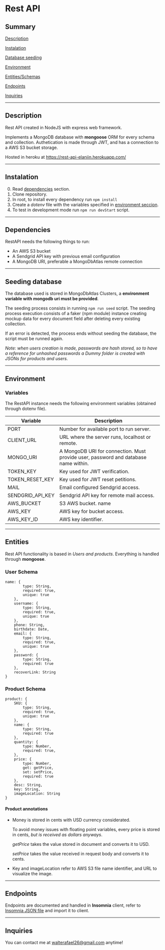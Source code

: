 # Rest API

## Summary
[Description](#Description)

[Instalation](#Instalation)

[Database seeding](#Seeding-database)

[Environment](#Environment)

[Entities/Schemas](#Entities)

[Endpoints](#Endpoints)

[Inquiries](#Inquiries)

---
## Description
Rest API created in NodeJS with express web framework. 

Implements a MongoDB database with **mongoose** ORM for every schema and collection. Authetication is made through JWT, and has a connection to a AWS S3 bucket storage.

Hosted in heroku at https://rest-api-elaniin.herokuapp.com/

---
## Instalation
0. Read [dependencies](#Dependencies) section.
1. Clone repository.
2. In root, to install every dependency run `npm install`
3. Create a *dotenv* file with the variables specified in [environment seccion](#Environment).
4. To test in development mode run `npm run devStart` script.

---
## Dependencies
RestAPI needs the following things to run:
* An AWS S3 bucket
* A Sendgrid API key with previous email configuration
* A MongoDB URI, preferable a MongoDbAtlas remote connection

---
## Seeding database
The database used is stored in MongoDbAtlas Clusters, a **environment variable with mongodb uri must be provided**.

The seeding process consists in running `npm run seed` script.
The seeding process execution consists of a faker (npm module) instance creating mockup data for every document field after deleting every existing collection.

If an error is detected, the process ends without seeding the database, the script must be runned again.

*Note: when users creation is made, passwords are hash stored, so to have a reference for unhashed passwords a Dummy folder is created with JSONs for products and users.*

---
## Environment
### Variables
The RestAPI instance needs the following environment variables (obtained through dotenv file).

| Variable         | Description                                                                         |
|------------------|-------------------------------------------------------------------------------------|
| PORT             | Number for available port to run server.                                            |
| CLIENT_URL       | URL where the server runs, localhost or remote.                                     |
| MONGO_URI        | A MongoDB URI for connection. Must provide user, password and database name within. |
| TOKEN_KEY        | Key used for JWT verification.                                                      |
| TOKEN_RESET_KEY  | Key used for JWT reset petitions.                                                   |
| MAIL             | Email configured Sendgrid access.                                                   |
| SENDGRID_API_KEY | Sendgrid API key for remote mail access.                                            |
| AWS_BUCKET       | S3 AWS bucket. name                                                                  |
| AWS_KEY          | AWS key for bucket access.                                                          |
| AWS_KEY_ID       | AWS key identifier.                                                                  |

---
## Entities
Rest API functionality is based in *Users and products*. Everything is handled through **mongoose**.

### User Schema
    name: {
            type: String,
            required: true,
            unique: true
        },
        username: {
            type: String,
            required: true,
            unique: true
        },
        phone: String,
        birthdate: Date,
        email: {
            type: String,
            required: true,
            unique: true
        },
        password: {
            type: String,
            required: true
        },
        recoverLink: String
    }

### Product Schema
    product: {
        SKU: {
            type: String,
            required: true,
            unique: true
        },
        name: {
            type: String,
            required: true
        },
        quantity: {
            type: Number,
            required: true,
        },
        price: {
            type: Number,
            get: getPrice,
            set: setPrice,
            required: true
        },
        desc: String,
        key: String,
        imageLocation: String
    }
    
#### Product annotations
* Money is stored in cents with USD currency considerated.

    To avoid money issues with floating point variables, every price is stored in cents, *but is received as dollars anyways*. 

    *getPrice* takes the value stored in document and converts it to USD.

    *setPrice* takes the value received in request body and converts it to cents.

* Key and imageLocation refer to AWS S3 file name identifier, and URL to visualize the image.

---
## Endpoints
Endpoints are documented and handled in **Insomnia** client, refer to [Insomnia JSON file](https://github.com/wmoralesdev/restApi/blob/master/Dev/Insomnia_2020-10-16.json) and import it to client.

---
## Inquiries
You can contact me at walterafael26@gmail.com anytime!
